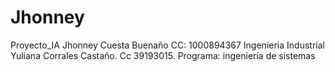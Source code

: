 # Jhonney
Proyecto_IA
Jhonney Cuesta Buenaño
CC: 1000894367
Ingenieria Industrial
Yuliana Corrales Castaño. Cc 39193015. Programa: ingeniería de sistemas
